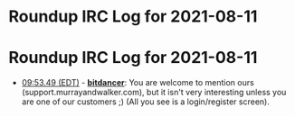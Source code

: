 # Roundup IRC Log for 2021-08-11 #
# Roundup IRC Log for 2021-08-11
* <a href="#09:53.49" id="09:53.49">09:53.49 (EDT)</a> - __[bitdancer](https://github.com/bitdancer)__: You are welcome to mention ours (support.murrayandwalker.com), but it isn't very interesting unless you are one of our customers ;)  (All you see is a login/register screen).
